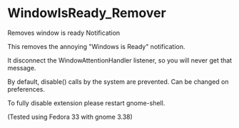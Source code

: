 # WindowIsReady_Remover
Removes window is ready Notification

This removes the annoying "Windows is Ready" notification.

It disconnect the WindowAttentionHandler listener, so you will never get that message.

By default, disable() calls by the system are prevented.
Can be changed on preferences.

To fully disable extension please restart gnome-shell.

(Tested using Fedora 33 with gnome 3.38)
